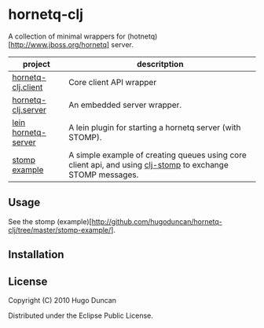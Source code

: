 # hornetq-clj

A collection of minimal wrappers for (hotnetq)[http://www.jboss.org/hornetq] server.

<table>
  <thead><tr><th>project</th><th>descritption</th></tr></thead>
  <tbody>
    <tr>
      <td><a href="http://github.com/hugoduncan/hornetq-clj/tree/master/client">hornetq-clj.client</a></td>
      <td>Core client API wrapper</td>
    </tr>
    <tr>
      <td><a href="http://github.com/hugoduncan/hornetq-clj/tree/master/server">hornetq-clj.server</a></td>
      <td>An embedded server wrapper.</td>
    </tr>
    <tr>
      <td><a href="http://github.com/hugoduncan/hornetq-clj/tree/master/lein-hornetq/">lein hornetq-server</a></td>
      <td>A lein plugin for starting a hornetq server (with STOMP).</td>
    </tr>
    <tr>
      <td>
      <a href="http://github.com/hugoduncan/hornetq-clj/tree/master/stomp-example/">stomp example</a></td>
      <td>
      A simple example of creating queues using core client api, and using
      <a href="http://github.com/ninjudd/clj-stomp">clj-stomp</a> to exchange
      STOMP messages.
      </td>
    </tr>
  </tbody>
</table>


## Usage

See the stomp
(example)[http://github.com/hugoduncan/hornetq-clj/tree/master/stomp-example/].

## Installation

## License

Copyright (C) 2010 Hugo Duncan

Distributed under the Eclipse Public License.

